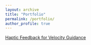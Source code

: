 ```yaml
---
layout: archive
title: "Portfolio"
permalink: /portfolio/
author_profile: true
---
```


[Haptic Feedback for Velocity Guidance](hapticVel.md)
